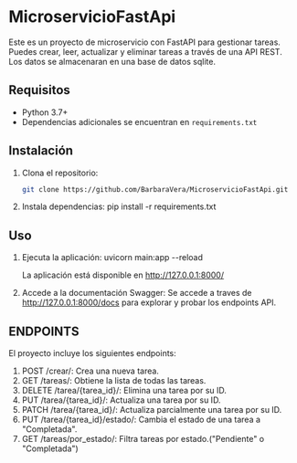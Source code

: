 # MicroservicioFastApi
Este es un proyecto de microservicio con FastAPI para gestionar tareas. Puedes crear, leer, actualizar y eliminar tareas a través de una API REST. Los datos se almacenaran en una base de datos sqlite.

## Requisitos

- Python 3.7+
- Dependencias adicionales se encuentran en `requirements.txt`

## Instalación

1. Clona el repositorio:

   ```bash
   git clone https://github.com/BarbaraVera/MicroservicioFastApi.git

2. Instala dependencias:
    pip install -r requirements.txt

## Uso

1. Ejecuta la aplicación:
    uvicorn main:app --reload

    La aplicación está disponible en http://127.0.0.1:8000/

2. Accede a la documentación Swagger:
    Se accede a traves de  http://127.0.0.1:8000/docs para explorar y probar los endpoints API.

## ENDPOINTS
El proyecto incluye los siguientes endpoints:

1. POST /crear/: Crea una nueva tarea.
2. GET /tareas/: Obtiene la lista de todas las tareas.
3. DELETE /tarea/{tarea_id}/: Elimina una tarea por su ID.
4. PUT /tarea/{tarea_id}/: Actualiza una tarea por su ID.
5. PATCH /tarea/{tarea_id}/: Actualiza parcialmente una tarea por su ID.
6. PUT /tarea/{tarea_id}/estado/: Cambia el estado de una tarea a "Completada".
7. GET /tareas/por_estado/: Filtra tareas por estado.("Pendiente" o "Completada")


